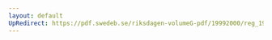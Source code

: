 ```yaml
---
layout: default
UpRedirect: https://pdf.swedeb.se/riksdagen-volumeG-pdf/19992000/reg_19992000/reg_19992000_0021.pdf
---
```

